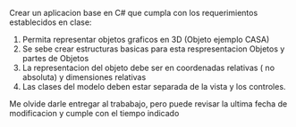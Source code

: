 Crear un aplicacion base en C# que cumpla con los requerimientos establecidos en clase:
1. Permita representar objetos graficos en 3D (Objeto ejemplo CASA)
2. Se sebe crear estructuras basicas para esta respresentacion Objetos y partes de Objetos
3. La representacion del objeto debe ser en coordenadas relativas ( no absoluta) y dimensiones relativas
4. Las clases del modelo deben estar separada de la vista y los controles.

Me olvide darle entregar al trababajo, pero puede revisar la ultima fecha de modificacion y cumple con el tiempo indicado
